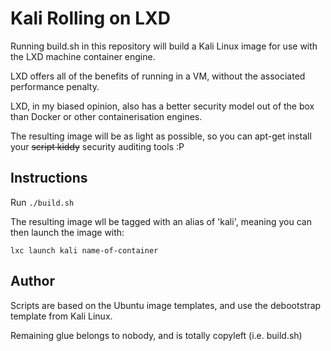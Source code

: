 Kali Rolling on LXD
===================

Running build.sh in this repository will build a Kali Linux image for use with the LXD machine container engine.


LXD offers all of the benefits of running in a VM, without the associated performance penalty. 

LXD, in my biased opinion, also has a better security model out of the box than Docker or other containerisation engines.


The resulting image will be as light as possible, so you can apt-get install your ~~script kiddy~~ security auditing tools :P

Instructions
------------

Run `./build.sh`

The resulting image wll be tagged with an alias of 'kali', meaning you can then launch the image with:

`lxc launch kali name-of-container`

Author
------

Scripts are based on the Ubuntu image templates, and use the debootstrap template from Kali Linux.

Remaining glue belongs to nobody, and is totally copyleft (i.e. build.sh)
